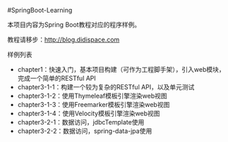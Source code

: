 #SpringBoot-Learning

本项目内容为Spring Boot教程对应的程序样例。

教程请移步：http://blog.didispace.com

样例列表

- chapter1：快速入门，基本项目构建（可作为工程脚手架），引入web模块，完成一个简单的RESTful API
- chapter3-1-1：构建一个较为复杂的RESTful API，以及单元测试
- chapter3-1-2：使用Thymeleaf模板引擎渲染web视图
- chapter3-1-3：使用Freemarker模板引擎渲染web视图
- chapter3-1-4：使用Velocity模板引擎渲染web视图
- chapter3-2-1：数据访问，jdbcTemplate使用
- chapter3-2-2：数据访问，spring-data-jpa使用


